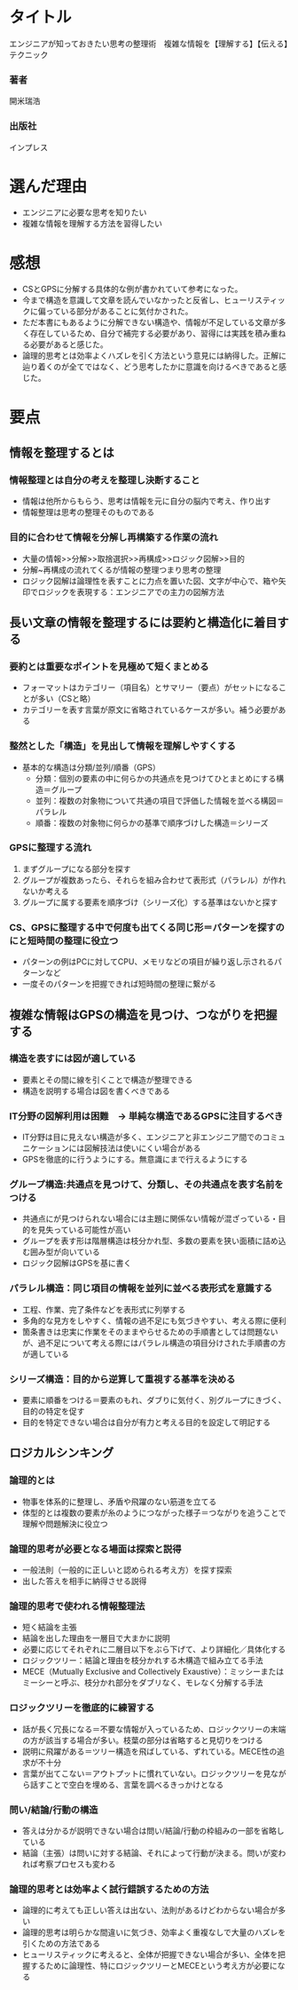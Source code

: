 # タイトル
エンジニアが知っておきたい思考の整理術　複雑な情報を【理解する】【伝える】テクニック

### 著者
開米瑞浩
### 出版社
インプレス

# 選んだ理由
- エンジニアに必要な思考を知りたい
- 複雑な情報を理解する方法を習得したい

# 感想
- CSとGPSに分解する具体的な例が書かれていて参考になった。
- 今まで構造を意識して文章を読んでいなかったと反省し、ヒューリスティックに偏っている部分があることに気付かされた。
- ただ本書にもあるように分解できない構造や、情報が不足している文章が多く存在しているため、自分で補完する必要があり、習得には実践を積み重ねる必要があると感じた。
- 論理的思考とは効率よくハズレを引く方法という意見には納得した。正解に辿り着くのが全てではなく、どう思考したかに意識を向けるべきであると感じた。

# 要点
## 情報を整理するとは
### 情報整理とは自分の考えを整理し決断すること
- 情報は他所からもらう、思考は情報を元に自分の脳内で考え、作り出す
- 情報整理は思考の整理そのものである

### 目的に合わせて情報を分解し再構築する作業の流れ
- 大量の情報>>分解>>取捨選択>>再構成>>ロジック図解>>目的
- 分解~再構成の流れてくるが情報の整理つまり思考の整理
- ロジック図解は論理性を表すことに力点を置いた図、文字が中心で、箱や矢印でロジックを表現する：エンジニアでの主力の図解方法

## 長い文章の情報を整理するには要約と構造化に着目する
### 要約とは重要なポイントを見極めて短くまとめる
- フォーマットはカテゴリー（項目名）とサマリー（要点）がセットになることが多い（CSと略）
- カテゴリーを表す言葉が原文に省略されているケースが多い。補う必要がある

### 整然とした「構造」を見出して情報を理解しやすくする
- 基本的な構造は分類/並列/順番（GPS）
  - 分類：個別の要素の中に何らかの共通点を見つけてひとまとめにする構造＝グループ
  - 並列：複数の対象物について共通の項目で評価した情報を並べる構図＝パラレル
  - 順番：複数の対象物に何らかの基準で順序づけした構造＝シリーズ

### GPSに整理する流れ
1. まずグループになる部分を探す
2. グループが複数あったら、それらを組み合わせて表形式（パラレル）が作れないか考える
3. グループに属する要素を順序づけ（シリーズ化）する基準はないかと探す

### CS、GPSに整理する中で何度も出てくる同じ形＝パターンを探すのにと短時間の整理に役立つ
- パターンの例はPCに対してCPU、メモリなどの項目が繰り返し示されるパターンなど
- 一度そのパターンを把握できれば短時間の整理に繋がる

## 複雑な情報はGPSの構造を見つけ、つながりを把握する
### 構造を表すには図が適している
- 要素とその間に線を引くことで構造が整理できる
- 構造を説明する場合は図を書くべきである

### IT分野の図解利用は困難　→ 単純な構造であるGPSに注目するべき
- IT分野は目に見えない構造が多く、エンジニアと非エンジニア間でのコミュニケーションには図解技法は使いにくい場合がある
- GPSを徹底的に行うようにする。無意識にまで行えるようにする

### グループ構造:共通点を見つけて、分類し、その共通点を表す名前をつける
- 共通点にが見つけられない場合には主題に関係ない情報が混ざっている・目的を見失っている可能性が高い
- グループを表す形は階層構造は枝分かれ型、多数の要素を狭い面積に詰め込む囲み型が向いている
- ロジック図解はGPSを基に書く

### パラレル構造：同じ項目の情報を並列に並べる表形式を意識する
- 工程、作業、完了条件などを表形式に列挙する
- 多角的な見方をしやすく、情報の過不足にも気づきやすい、考える際に便利
- 箇条書きは忠実に作業をそのままやらせるための手順書としては問題ないが、過不足について考える際にはパラレル構造の項目分けされた手順書の方が適している

### シリーズ構造：目的から逆算して重視する基準を決める
- 要素に順番をつける＝要素のもれ、ダブりに気付く、別グループにきづく、目的の特定を促す
- 目的を特定できない場合は自分が有力と考える目的を設定して明記する

## ロジカルシンキング
### 論理的とは
- 物事を体系的に整理し、矛盾や飛躍のない筋道を立てる
- 体型的とは複数の要素が糸のようにつながった様子＝つながりを追うことで理解や問題解決に役立つ

### 論理的思考が必要となる場面は探索と説得
- 一般法則（一般的に正しいと認められる考え方）を探す探索
- 出した答えを相手に納得させる説得

### 論理的思考で使われる情報整理法
- 短く結論を主張
- 結論を出した理由を一層目で大まかに説明
- 必要に応じてそれぞれに二層目以下をぶら下げて、より詳細化／具体化する
- ロジックツリー：結論と理由を枝分かれする木構造で組み立てる手法
- MECE（Mutually Exclusive and Collectively Exaustive）：ミッシーまたはミーシーと呼ぶ、枝分かれ部分をダブリなく、モレなく分解する手法

### ロジックツリーを徹底的に練習する
- 話が長く冗長になる＝不要な情報が入っているため、ロジックツリーの末端の方が該当する場合が多い。枝葉の部分は省略すると見切りをつける
- 説明に飛躍がある＝ツリー構造を飛ばしている、ずれている。MECE性の追求が不十分
- 言葉が出てこない＝アウトプットに慣れていない。ロジックツリーを見ながら話すことで空白を埋める、言葉を調べるきっかけとなる

### 問い/結論/行動の構造
- 答えは分かるが説明できない場合は問い/結論/行動の枠組みの一部を省略している
- 結論（主張）は問いに対する結論、それによって行動が決まる。問いが変われば考察プロセスも変わる

### 論理的思考とは効率よく試行錯誤するための方法
- 論理的に考えても正しい答えは出ない、法則があるけどわからない場合が多い
- 論理的思考は明らかな間違いに気づき、効率よく重複なしで大量のハズレを引くための方法である
- ヒューリスティックに考えると、全体が把握できない場合が多い、全体を把握するために論理性、特にロジックツリーとMECEという考え方が必要になる


